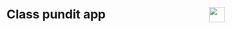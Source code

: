 # Class pundit app <a href='https://play.google.com/store/apps/details?id=com.ashleyjain.class_pundit' target='_blank' align="right"><img align="right" height='36' src='https://s20.postimg.org/muzx3w4jh/google_play_badge.png' /></a>
